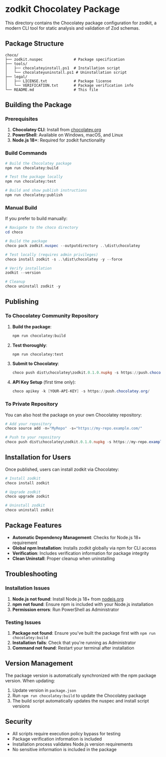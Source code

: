 # zodkit Chocolatey Package

This directory contains the Chocolatey package configuration for zodkit, a modern CLI tool for static analysis and validation of Zod schemas.

## Package Structure

```
choco/
├── zodkit.nuspec              # Package specification
├── tools/
│   ├── chocolateyinstall.ps1  # Installation script
│   └── chocolateyuninstall.ps1 # Uninstallation script
├── legal/
│   ├── LICENSE.txt            # Package license
│   └── VERIFICATION.txt       # Package verification info
└── README.md                  # This file
```

## Building the Package

### Prerequisites

1. **Chocolatey CLI**: Install from [chocolatey.org](https://chocolatey.org/install)
2. **PowerShell**: Available on Windows, macOS, and Linux
3. **Node.js 18+**: Required for zodkit functionality

### Build Commands

```bash
# Build the Chocolatey package
npm run chocolatey:build

# Test the package locally
npm run chocolatey:test

# Build and show publish instructions
npm run chocolatey:publish
```

### Manual Build

If you prefer to build manually:

```powershell
# Navigate to the choco directory
cd choco

# Build the package
choco pack zodkit.nuspec --outputdirectory ..\dist\chocolatey

# Test locally (requires admin privileges)
choco install zodkit -s ..\dist\chocolatey -y --force

# Verify installation
zodkit --version

# Cleanup
choco uninstall zodkit -y
```

## Publishing

### To Chocolatey Community Repository

1. **Build the package**:
   ```bash
   npm run chocolatey:build
   ```

2. **Test thoroughly**:
   ```bash
   npm run chocolatey:test
   ```

3. **Submit to Chocolatey**:
   ```powershell
   choco push dist\chocolatey\zodkit.0.1.0.nupkg -s https://push.chocolatey.org/
   ```

4. **API Key Setup** (first time only):
   ```powershell
   choco apikey -k [YOUR-API-KEY] -s https://push.chocolatey.org/
   ```

### To Private Repository

You can also host the package on your own Chocolatey repository:

```powershell
# Add your repository
choco source add -n="MyRepo" -s="https://my-repo.example.com/"

# Push to your repository
choco push dist\chocolatey\zodkit.0.1.0.nupkg -s https://my-repo.example.com/
```

## Installation for Users

Once published, users can install zodkit via Chocolatey:

```powershell
# Install zodkit
choco install zodkit

# Upgrade zodkit
choco upgrade zodkit

# Uninstall zodkit
choco uninstall zodkit
```

## Package Features

- **Automatic Dependency Management**: Checks for Node.js 18+ requirement
- **Global npm Installation**: Installs zodkit globally via npm for CLI access
- **Verification**: Includes verification information for package integrity
- **Clean Uninstall**: Proper cleanup when uninstalling

## Troubleshooting

### Installation Issues

1. **Node.js not found**: Install Node.js 18+ from [nodejs.org](https://nodejs.org/)
2. **npm not found**: Ensure npm is included with your Node.js installation
3. **Permission errors**: Run PowerShell as Administrator

### Testing Issues

1. **Package not found**: Ensure you've built the package first with `npm run chocolatey:build`
2. **Installation fails**: Check that you're running as Administrator
3. **Command not found**: Restart your terminal after installation

## Version Management

The package version is automatically synchronized with the npm package version. When updating:

1. Update version in `package.json`
2. Run `npm run chocolatey:build` to update the Chocolatey package
3. The build script automatically updates the nuspec and install script versions

## Security

- All scripts require execution policy bypass for testing
- Package verification information is included
- Installation process validates Node.js version requirements
- No sensitive information is included in the package